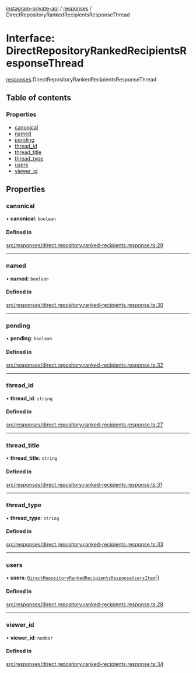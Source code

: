 [instagram-private-api](../../README.md) / [responses](../../modules/responses.md) / DirectRepositoryRankedRecipientsResponseThread

# Interface: DirectRepositoryRankedRecipientsResponseThread

[responses](../../modules/responses.md).DirectRepositoryRankedRecipientsResponseThread

## Table of contents

### Properties

- [canonical](DirectRepositoryRankedRecipientsResponseThread.md#canonical)
- [named](DirectRepositoryRankedRecipientsResponseThread.md#named)
- [pending](DirectRepositoryRankedRecipientsResponseThread.md#pending)
- [thread\_id](DirectRepositoryRankedRecipientsResponseThread.md#thread_id)
- [thread\_title](DirectRepositoryRankedRecipientsResponseThread.md#thread_title)
- [thread\_type](DirectRepositoryRankedRecipientsResponseThread.md#thread_type)
- [users](DirectRepositoryRankedRecipientsResponseThread.md#users)
- [viewer\_id](DirectRepositoryRankedRecipientsResponseThread.md#viewer_id)

## Properties

### canonical

• **canonical**: `boolean`

#### Defined in

[src/responses/direct.repository.ranked-recipients.response.ts:29](https://github.com/Nerixyz/instagram-private-api/blob/4971f34/src/responses/direct.repository.ranked-recipients.response.ts#L29)

___

### named

• **named**: `boolean`

#### Defined in

[src/responses/direct.repository.ranked-recipients.response.ts:30](https://github.com/Nerixyz/instagram-private-api/blob/4971f34/src/responses/direct.repository.ranked-recipients.response.ts#L30)

___

### pending

• **pending**: `boolean`

#### Defined in

[src/responses/direct.repository.ranked-recipients.response.ts:32](https://github.com/Nerixyz/instagram-private-api/blob/4971f34/src/responses/direct.repository.ranked-recipients.response.ts#L32)

___

### thread\_id

• **thread\_id**: `string`

#### Defined in

[src/responses/direct.repository.ranked-recipients.response.ts:27](https://github.com/Nerixyz/instagram-private-api/blob/4971f34/src/responses/direct.repository.ranked-recipients.response.ts#L27)

___

### thread\_title

• **thread\_title**: `string`

#### Defined in

[src/responses/direct.repository.ranked-recipients.response.ts:31](https://github.com/Nerixyz/instagram-private-api/blob/4971f34/src/responses/direct.repository.ranked-recipients.response.ts#L31)

___

### thread\_type

• **thread\_type**: `string`

#### Defined in

[src/responses/direct.repository.ranked-recipients.response.ts:33](https://github.com/Nerixyz/instagram-private-api/blob/4971f34/src/responses/direct.repository.ranked-recipients.response.ts#L33)

___

### users

• **users**: [`DirectRepositoryRankedRecipientsResponseUsersItem`](DirectRepositoryRankedRecipientsResponseUsersItem.md)[]

#### Defined in

[src/responses/direct.repository.ranked-recipients.response.ts:28](https://github.com/Nerixyz/instagram-private-api/blob/4971f34/src/responses/direct.repository.ranked-recipients.response.ts#L28)

___

### viewer\_id

• **viewer\_id**: `number`

#### Defined in

[src/responses/direct.repository.ranked-recipients.response.ts:34](https://github.com/Nerixyz/instagram-private-api/blob/4971f34/src/responses/direct.repository.ranked-recipients.response.ts#L34)
